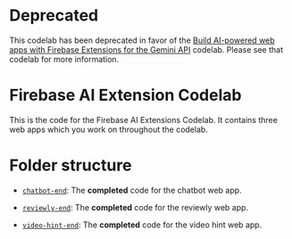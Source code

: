 # Deprecated

This codelab has been deprecated in favor of the [Build AI-powered web apps with Firebase Extensions for the Gemini API](https://firebase.google.com/codelabs/gemini-api-extensions-web) codelab. Please see that codelab for more information.

# Firebase AI Extension Codelab

This is the code for the Firebase AI Extensions Codelab. It contains three web apps which you work on throughout the codelab.

# Folder structure

<!-- -   [`chatbot-start`](/chatbot-start): The **starter** code for the chatbot web app. -->

-   [`chatbot-end`](/chatbot-end/): The **completed** code for the chatbot web app.
<!-- -   [`reviewly-start`](/reviewly-start): The **starter** code for the reviewly web app. -->
-   [`reviewly-end`](/reviewly-end): The **completed** code for the reviewly web app.
<!-- -   [`video-hint-start`](/video-hint-start): The **starter** code for the video hint web app. -->
-   [`video-hint-end`](/video-hint-end): The **completed** code for the video hint web app.
